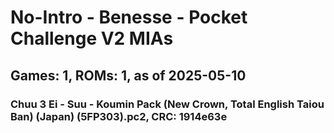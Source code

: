 # No-Intro - Benesse - Pocket Challenge V2 MIAs
## Games: 1, ROMs: 1, as of 2025-05-10

### Chuu 3 Ei - Suu - Koumin Pack (New Crown, Total English Taiou Ban) (Japan) (5FP303).pc2, CRC: 1914e63e

